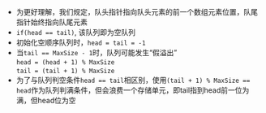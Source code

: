* 为更好理解，我们规定，队头指针指向队头元素的前一个数组元素位置，队尾指针始终指向队尾元素
* `if(head == tail)`, 该队列即为空队列
* 初始化空顺序队列时，`head = tail = -1`
* 当`tail == MaxSize - 1`时，队列可能发生“假溢出”  
`head = (head + 1) % MaxSize`  
`tail = (tail + 1) % MaxSize`
* 为了与队列判空条件`head == tail`相区别，使用`(tail + 1) % MaxSize == head`作为队列判满条件，但会浪费一个存储单元，即tail指到head前一位为满，但head位为空

